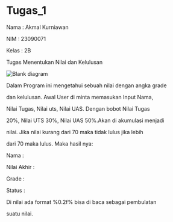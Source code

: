 # Tugas_1 

Nama : Akmal Kurniawan

NIM : 23090071

Kelas : 2B

Tugas Menentukan Nilai dan Kelulusan 

![Blank diagram](https://github.com/AkmalKurniawan007/Tugas-1-Algoritma/assets/148427738/7c790407-2174-4582-a84c-396e43cfe662)


Dalam Program ini mengetahui sebuah nilai dengan angka grade 

dan kelulusan. Awal User di minta memasukan Input Nama, 

Nilai Tugas, Nilai uts, Nilai UAS. Dengan bobot Nilai Tugas 

20%, Nilai UTS 30%, Nilai UAS 50%.Akan di akumulasi menjadi 

nilai. Jika nilai kurang dari 70 maka tidak lulus jika lebih

dari 70 maka lulus. Maka hasil nya:

Nama :

Nilai Akhir :

Grade :

Status :

Di nilai ada format %0.2f% bisa di baca sebagai pembulatan 

suatu nilai.
